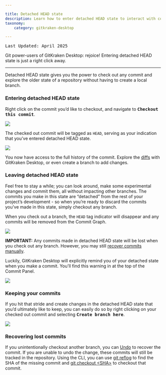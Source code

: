 ```yaml
---

title: Detached HEAD state
description: Learn how to enter detached HEAD state to interact with commits without impact to other branches
taxonomy:
    category: gitkraken-desktop

---
```

<kbd>Last Updated: April 2025</kbd>

Git power-users of GitKraken Desktop: rejoice! Entering detached HEAD state is just a right click away.

***
Detached HEAD state gives you the power to check out any commit and explore the older state of a repository without having to create a local branch. 

### Entering detached HEAD state

Right click on the commit you’d like to checkout, and navigate to <kbd><strong>Checkout this commit</strong></kbd>. 

<img src='/wp-content/uploads/checkout-commit-2025.png' class="help-center-img img-bordered">

The checked out commit will be tagged as `HEAD`, serving as your indication that you’ve entered detached HEAD state. 

<img src='/wp-content/uploads/HEAD-2025.png' class="help-center-img img-bordered">

You now have access to the full history of the commit. Explore the [diffs](/diff) with GitKraken Desktop, or even create a branch to add changes. 

### Leaving detached HEAD state 

Feel free to stay a while; you can look around, make some experimental changes and commit them, all without impacting other branches. The commits you make in this state are “detached” from the rest of your project’s development - so when you’re ready to discard the commits you’ve made in this state, simply checkout any branch. 

When you check out a branch, the `HEAD` tag indicator will disappear and any commits will be removed from the Commit Graph. 

<img src='/wp-content/uploads/discard-commits.gif' class="help-center-img img-bordered">
 
<div class='callout callout--danger'>
    <p><strong>IMPORTANT:</strong> Any commits made in detached HEAD state will be lost when you check out any branch. However, you may still <a href="https://help.gitkraken.com/gitkraken-desktop/detached-head-state/#recovering-lost-commits">recover commits manually</a>. 
</p>
</div>

Luckily, GitKraken Desktop will explicitly remind you of your detached state when you make a commit. You'll find this warning in at the top of the Commit Panel.

<img src='/wp-content/uploads/editing-detachedly-2025.png' class="help-center-img img-bordered">

### Keeping your commits 

If you hit that stride and create changes in the detached HEAD state that you’d ultimately like to keep, you can easily do so by right clicking on your checked out commit and selecting <kbd><strong>Create branch here</strong></kbd>.

<img src='/wp-content/uploads/create-branch-from-HEAD-2025.png' class="help-center-img img-bordered">

### Recovering lost commits

If you unintentionally checkout another branch, you can [Undo](https://support.gitkraken.com/working-with-commits/undo-and-redo/) to recover the commit. If you are unable to undo the change, these commits will still be tracked in the repository. Using the CLI, you can use [git reflog](https://git-scm.com/docs/git-reflog) to find the SHA of the missing commit and [git checkout <SHA\>](https://git-scm.com/docs/git-checkout) to checkout that commit.